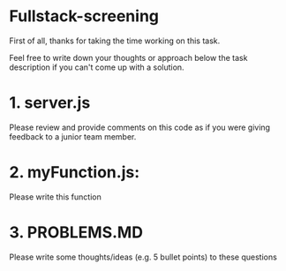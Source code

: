 # Fullstack-screening

First of all, thanks for taking the time working on this task.

Feel free to write down your thoughts or approach below the task description if you can't come up with a solution.

# 1. server.js

Please review and provide comments on this code as if you were giving feedback to a junior team member.

# 2. myFunction.js:

Please write this function

# 3. PROBLEMS.MD

Please write some thoughts/ideas (e.g. 5 bullet points) to these questions
